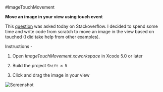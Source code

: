 #ImageTouchMovement

**Move an image in your view using touch event**

This [question](http://stackoverflow.com/questions/24376784/move-an-image-on-a-uiview-in-ios-xcode) was asked today on Stackoverflow. I decided to spend some time and write code from scratch to move an image in the view based on touched (I did take help from other examples).

Instructions -

1) Open *ImageTouchMovement.xcworkspace* in Xcode 5.0 or later

2) Build the project `Shift ⌘ R`

3) Click and drag the image in your view

![Screenshot](http://imgur.com/kF4oL8G.png)
